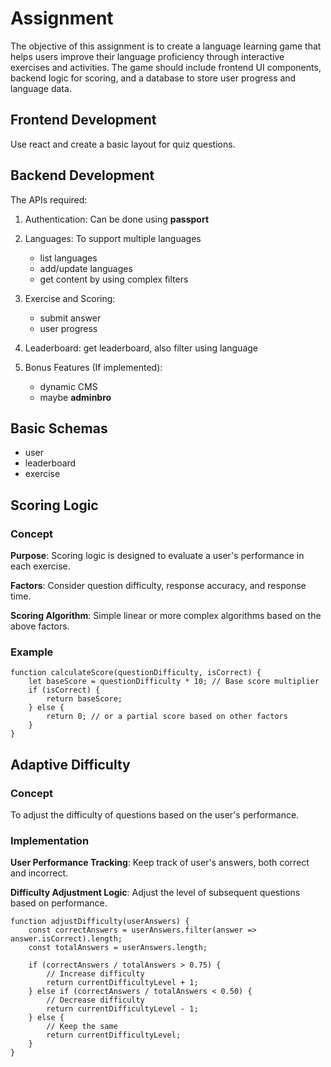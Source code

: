 # Assignment

The objective of this assignment is to create a language learning game that
helps users improve their language proficiency through interactive exercises
and activities. The game should include frontend UI components, backend
logic for scoring, and a database to store user progress and language data.

## Frontend Development

Use react and create a basic layout for quiz questions.

## Backend Development

The APIs required:

1. Authentication: Can be done using **passport**

2. Languages: To support multiple languages

   - list languages
   - add/update languages
   - get content by using complex filters

3. Exercise and Scoring:

   - submit answer
   - user progress

4. Leaderboard: get leaderboard, also filter using language

5. Bonus Features (If implemented):
   - dynamic CMS
   - maybe **adminbro**

## Basic Schemas

- user
- leaderboard
- exercise

## Scoring Logic

### Concept

**Purpose**: Scoring logic is designed to evaluate a user's performance in each exercise.

**Factors**: Consider question difficulty, response accuracy, and response time.

**Scoring Algorithm**: Simple linear or more complex algorithms based on the above factors.

### Example

```(js)
function calculateScore(questionDifficulty, isCorrect) {
    let baseScore = questionDifficulty * 10; // Base score multiplier
    if (isCorrect) {
        return baseScore;
    } else {
        return 0; // or a partial score based on other factors
    }
}
```

## Adaptive Difficulty

### Concept

To adjust the difficulty of questions based on the user's performance.

### Implementation

**User Performance Tracking**: Keep track of user's answers, both correct and incorrect.

**Difficulty Adjustment Logic**: Adjust the level of subsequent questions based on performance.

```(js)
function adjustDifficulty(userAnswers) {
    const correctAnswers = userAnswers.filter(answer => answer.isCorrect).length;
    const totalAnswers = userAnswers.length;

    if (correctAnswers / totalAnswers > 0.75) {
        // Increase difficulty
        return currentDifficultyLevel + 1;
    } else if (correctAnswers / totalAnswers < 0.50) {
        // Decrease difficulty
        return currentDifficultyLevel - 1;
    } else {
        // Keep the same
        return currentDifficultyLevel;
    }
}

```
